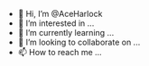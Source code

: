 - 👋 Hi, I’m @AceHarlock
- 👀 I’m interested in ...
- 🌱 I’m currently learning ...
- 💞️ I’m looking to collaborate on ...
- 📫 How to reach me ...

<!---
AceHarlock/AceHarlock is a ✨ special ✨ repository because its `README.md` (this file) appears on your GitHub profile.
You can click the Preview link to take a look at your changes.
--->
